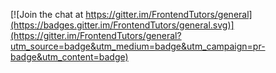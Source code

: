 


[![Join the chat at https://gitter.im/FrontendTutors/general](https://badges.gitter.im/FrontendTutors/general.svg)](https://gitter.im/FrontendTutors/general?utm_source=badge&utm_medium=badge&utm_campaign=pr-badge&utm_content=badge)